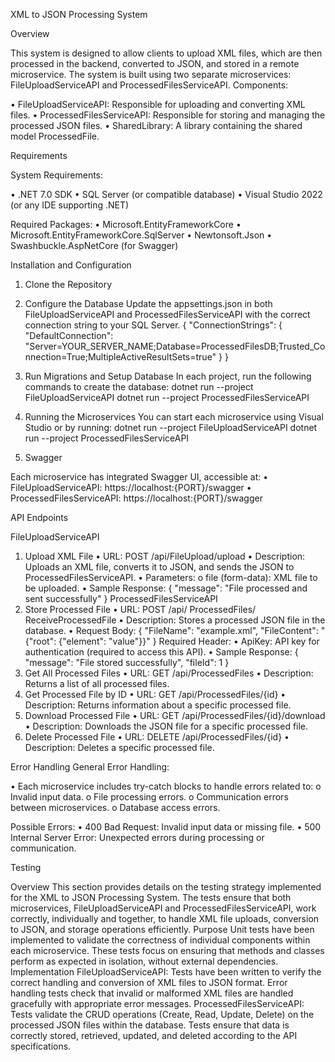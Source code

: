 XML to JSON Processing System

Overview

This system is designed to allow clients to upload XML files, which are then processed in the backend, converted to JSON, and stored in a remote microservice. The system is built using two separate microservices: FileUploadServiceAPI and ProcessedFilesServiceAPI.
Components:

•	FileUploadServiceAPI: Responsible for uploading and converting XML files.
•	ProcessedFilesServiceAPI: Responsible for storing and managing the processed JSON files.
•	SharedLibrary: A library containing the shared model ProcessedFile.

Requirements

System Requirements:

•	.NET 7.0 SDK
•	SQL Server (or compatible database)
•	Visual Studio 2022 (or any IDE supporting .NET)

Required Packages:
•	Microsoft.EntityFrameworkCore
•	Microsoft.EntityFrameworkCore.SqlServer
•	Newtonsoft.Json
•	Swashbuckle.AspNetCore (for Swagger)

Installation and Configuration
1. Clone the Repository
2. Configure the Database
Update the appsettings.json in both FileUploadServiceAPI and ProcessedFilesServiceAPI with the correct connection string to your SQL Server.
{
  "ConnectionStrings": {
    "DefaultConnection": "Server=YOUR_SERVER_NAME;Database=ProcessedFilesDB;Trusted_Connection=True;MultipleActiveResultSets=true"
  }
}

3. Run Migrations and Setup Database
In each project, run the following commands to create the database:
dotnet run --project FileUploadServiceAPI
dotnet run --project ProcessedFilesServiceAPI

5. Running the Microservices
You can start each microservice using Visual Studio or by running:
dotnet run --project FileUploadServiceAPI
dotnet run --project ProcessedFilesServiceAPI
6. Swagger
   
Each microservice has integrated Swagger UI, accessible at:
•	FileUploadServiceAPI: https://localhost:{PORT}/swagger
•	ProcessedFilesServiceAPI: https://localhost:{PORT}/swagger



API Endpoints

FileUploadServiceAPI

1. Upload XML File
•	URL: POST /api/FileUpload/upload
•	Description: Uploads an XML file, converts it to JSON, and sends the JSON to ProcessedFilesServiceAPI.
•	Parameters:
o	file (form-data): XML file to be uploaded.
•	Sample Response:
{
  "message": "File processed and sent successfully"
}
ProcessedFilesServiceAPI
1. Store Processed File
•	URL: POST /api/ ProcessedFiles/ ReceiveProcessedFile
•	Description: Stores a processed JSON file in the database.
•	Request Body:
{
  "FileName": "example.xml",
  "FileContent": "{\"root\": {\"element\": \"value\"}}"
}
Required Header:
•	ApiKey: API key for authentication (required to access this API).
•	Sample Response:
{
  "message": "File stored successfully",
  "fileId": 1
}
2. Get All Processed Files
•	URL: GET /api/ProcessedFiles
•	Description: Returns a list of all processed files.
3. Get Processed File by ID
•	URL: GET /api/ProcessedFiles/{id}
•	Description: Returns information about a specific processed file.
4. Download Processed File
•	URL: GET /api/ProcessedFiles/{id}/download
•	Description: Downloads the JSON file for a specific processed file.
5. Delete Processed File
•	URL: DELETE /api/ProcessedFiles/{id}
•	Description: Deletes a specific processed file.

Error Handling
General Error Handling:

•	Each microservice includes try-catch blocks to handle errors related to:
o	Invalid input data.
o	File processing errors.
o	Communication errors between microservices.
o	Database access errors.

Possible Errors:
•	400 Bad Request: Invalid input data or missing file.
•	500 Internal Server Error: Unexpected errors during processing or communication.

Testing

Overview
This section provides details on the testing strategy implemented for the XML to JSON Processing System. The tests ensure that both microservices, FileUploadServiceAPI and ProcessedFilesServiceAPI, work correctly, individually and together, to handle XML file uploads, conversion to JSON, and storage operations efficiently.
Purpose
Unit tests have been implemented to validate the correctness of individual components within each microservice. These tests focus on ensuring that methods and classes perform as expected in isolation, without external dependencies.
Implementation
FileUploadServiceAPI:
Tests have been written to verify the correct handling and conversion of XML files to JSON format.
Error handling tests check that invalid or malformed XML files are handled gracefully with appropriate error messages.
ProcessedFilesServiceAPI:
Tests validate the CRUD operations (Create, Read, Update, Delete) on the processed JSON files within the database.
Tests ensure that data is correctly stored, retrieved, updated, and deleted according to the API specifications.


